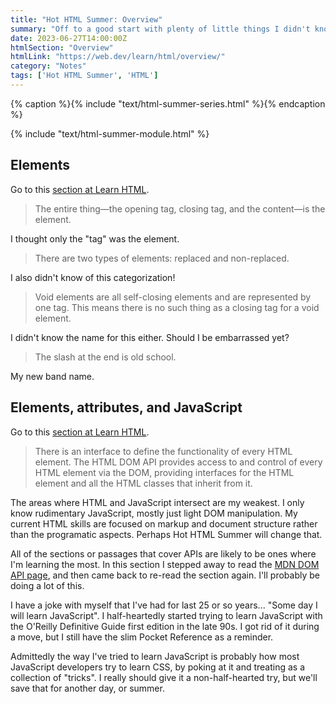 ```yaml
---
title: "Hot HTML Summer: Overview"
summary: "Off to a good start with plenty of little things I didn't know."
date: 2023-06-27T14:00:00Z
htmlSection: "Overview"
htmlLink: "https://web.dev/learn/html/overview/"
category: "Notes"
tags: ['Hot HTML Summer', 'HTML']
---
```

{% caption %}{% include "text/html-summer-series.html" %}{% endcaption %}

{% include "text/html-summer-module.html" %} 

## Elements
Go to this [section at Learn HTML](https://web.dev/learn/html/overview/#elements).

> The entire thing—the opening tag, closing tag, and the content—is the element.

I thought only the "tag" was the element.

> There are two types of elements: replaced and non-replaced.

I also didn't know of this categorization!	

> Void elements are all self-closing elements and are represented by one tag. This means there is no such thing as a closing tag for a void element.

I didn't know the name for this either. Should I be embarrassed yet? 

> The slash at the end is old school.

My new band name.

## Elements, attributes, and JavaScript
Go to this [section at Learn HTML](https://web.dev/learn/html/overview/#element,-attributes,-and-javascript).

> There is an interface to define the functionality of every HTML element. The HTML DOM API provides access to and control of every HTML element via the DOM, providing interfaces for the HTML element and all the HTML classes that inherit from it. 

The areas where HTML and JavaScript intersect are my weakest. I only know rudimentary JavaScript, mostly just light DOM manipulation. My current HTML skills are focused on markup and document structure rather than the programatic aspects. Perhaps Hot HTML Summer will change that.

All of the sections or passages that cover APIs are likely to be ones where I'm learning the most. In this section I stepped away to read the [MDN DOM API page](https://developer.mozilla.org/en-US/docs/Web/API/HTML_DOM_API), and then came back to re-read the section again. I'll probably be doing a lot of this. 

I have a joke with myself that I've had for last 25 or so years... "Some day I will learn JavaScript". I half-heartedly started trying to learn JavaScript with the O'Reilly Definitive Guide first edition in the late 90s. I got rid of it during a move, but I still have the slim Pocket Reference as a reminder. 

Admittedly the way I've tried to learn JavaScript is probably how most JavaScript developers try to learn CSS, by poking at it and treating as a collection of "tricks". I really should give it a non-half-hearted try, but we'll save that for another day, or summer.



